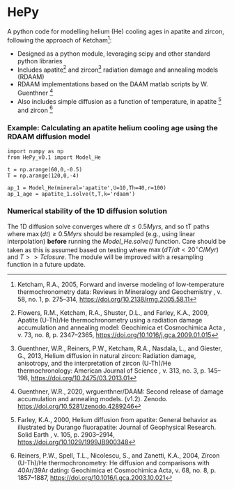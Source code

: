 # HePy
A python code for modelling helium (He) cooling ages in apatite and zircon, following the approach of Ketcham[^1]:
- Designed as a python module, leveraging scipy and other standard python libraries
- Includes apatite[^3] and zircon[^5] radiation damage and annealing models (RDAAM)
- RDAAM implementations based on the DAAM matlab scripts by W. Guenthner [^2]
- Also includes simple diffusion as a function of temperature, in apatite [^4] and zircon [^6]

### Example: Calculating an apatite helium cooling age using the RDAAM diffusion model
```
import numpy as np
from HePy_v0.1 import Model_He

t = np.arange(60,0,-0.5)
T = np.arange(120,0,-4)

ap_1 = Model_He(mineral='apatite',U=10,Th=40,r=100)
ap_1_age = apatite_1.solve(t,T,k='rdaam')
```
### Numerical stability of the 1D diffusion solution
The 1D diffusion solve converges where $dt \leq 0.5  Myrs$, and so tT paths where $\max(dt) \geq 0.5  Myrs$ should be resampled (e.g., using linear interpolation) **before** running the *Model_He.solve()* function. Care should be taken as this is assumed based on testing where $\max (dT/dt < 20 ^{\circ}C/Myr)$ and $T >> Tclosure$. The module will be improved with a resampling function in a future update.

[^1]: Ketcham, R.A., 2005, Forward and inverse modeling of low-temperature thermochronometry data: Reviews in Mineralogy and Geochemistry , v. 58, no. 1, p. 275–314, https://doi.org/10.2138/rmg.2005.58.11
[^2]: Guenthner, W.R., 2020, wrguenthner/DAAM: Second release of damage accumulation and annealing models. (v1.2). Zenodo. https://doi.org/10.5281/zenodo.4289246
[^3]: Flowers, R.M., Ketcham, R.A., Shuster, D.L., and Farley, K.A., 2009, Apatite (U-Th)/He thermochronometry using a radiation damage accumulation and annealing model: Geochimica et Cosmochimica Acta , v. 73, no. 8, p. 2347–2365, https://doi.org/10.1016/j.gca.2009.01.015
[^4]: Farley, K.A., 2000, Helium diffusion from apatite: General behavior as illustrated by Durango fluorapatite: Journal of Geophysical Research. Solid Earth , v. 105, p. 2903–2914, https://doi.org/10.1029/1999JB900348
[^5]: Guenthner, W.R., Reiners, P.W., Ketcham, R.A., Nasdala, L., and Giester, G., 2013, Helium diffusion in natural zircon: Radiation damage, anisotropy, and the interpretation of zircon (U-Th)/He thermochronology: American Journal of Science , v. 313, no. 3, p. 145–198, https://doi.org/10.2475/03.2013.01
[^6]: Reiners, P.W., Spell, T.L., Nicolescu, S., and Zanetti, K.A., 2004, Zircon (U-Th)/He thermochronometry: He diffusion and comparisons with 40Ar/39Ar dating: Geochimica et Cosmochimica Acta, v. 68, no. 8, p. 1857–1887, https://doi.org/10.1016/j.gca.2003.10.021
